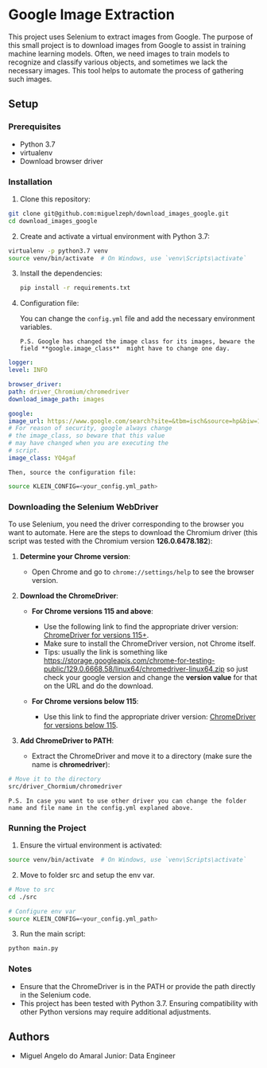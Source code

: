 # Google Image Extraction

This project uses Selenium to extract images from Google. The purpose of this small project is to download images from Google to assist in training machine learning models. Often, we need images to train models to recognize and classify various objects, and sometimes we lack the necessary images. This tool helps to automate the process of gathering such images.

## Setup

### Prerequisites

- Python 3.7
- virtualenv
- Download browser driver

### Installation

1. Clone this repository:

```bash
git clone git@github.com:miguelzeph/download_images_google.git
cd download_images_google
```

2. Create and activate a virtual environment with Python 3.7:

```bash
virtualenv -p python3.7 venv
source venv/bin/activate  # On Windows, use `venv\Scripts\activate`
```

3. Install the dependencies:

    ```bash
    pip install -r requirements.txt
    ```

4. Configuration file:

    You can change the `config.yml` file and add the necessary environment variables.

    `P.S. Google has changed the image class for its images, beware the field **google.image_class**  might have to change one day.`

```yaml
logger:
level: INFO

browser_driver:
path: driver_Chromium/chromedriver
download_image_path: images

google:
image_url: https://www.google.com/search?site=&tbm=isch&source=hp&biw=1873&bih=990&
# For reason of security, google always change
# the image_class, so beware that this value
# may have changed when you are executing the
# script.
image_class: YQ4gaf
```

    Then, source the configuration file:

```bash
source KLEIN_CONFIG=<your_config.yml_path>
```
### Downloading the Selenium WebDriver

To use Selenium, you need the driver corresponding to the browser you want to automate. Here are the steps to download the Chromium driver (this script was tested with the Chromium version **126.0.6478.182**):

1. **Determine your Chrome version**:
    - Open Chrome and go to `chrome://settings/help` to see the browser version.

2. **Download the ChromeDriver**:

    - **For Chrome versions 115 and above**:
        - Use the following link to find the appropriate driver version: [ChromeDriver for versions 115+](https://googlechromelabs.github.io/chrome-for-testing/#stable).
        - Make sure to install the ChromeDriver version, not Chrome itself.
        - Tips: usually the link is something like https://storage.googleapis.com/chrome-for-testing-public/129.0.6668.58/linux64/chromedriver-linux64.zip so just check your google version and change the **version value** for that on the URL and do the download.

    - **For Chrome versions below 115**:
        - Use this link to find the appropriate driver version: [ChromeDriver for versions below 115](https://www.selenium.dev/documentation/en/webdriver/driver_requirements/).

3. **Add ChromeDriver to PATH**:
    - Extract the ChromeDriver and move it to a directory (make sure the name is **chromedriver**):
```bash
# Move it to the directory
src/driver_Chormium/chromedriver
```

`P.S. In case you want to use other driver you can change the folder name and file name in the config.yml explaned above.`

### Running the Project

1. Ensure the virtual environment is activated:

```bash
source venv/bin/activate  # On Windows, use `venv\Scripts\activate`
```

2. Move to folder src and setup the env var.

```bash
# Move to src
cd ./src

# Configure env var
source KLEIN_CONFIG=<your_config.yml_path>
```

3. Run the main script:

```bash
python main.py
```

### Notes

- Ensure that the ChromeDriver is in the PATH or provide the path directly in the Selenium code.
- This project has been tested with Python 3.7. Ensuring compatibility with other Python versions may require additional adjustments.

## Authors

- Miguel Angelo do Amaral Junior: Data Engineer